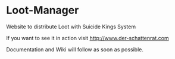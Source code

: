 Loot-Manager
============

Website to distribute Loot with Suicide Kings System

If you want to see it in action visit http://www.der-schattenrat.com

Documentation and Wiki will follow as soon as possible.